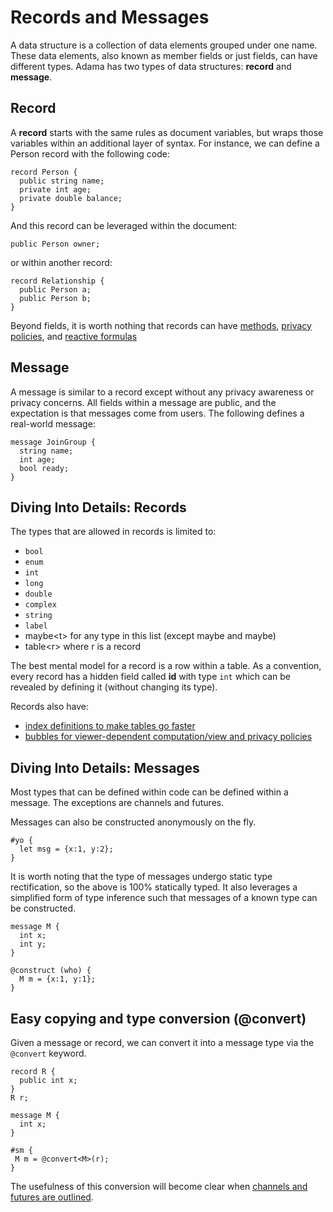 # Records and Messages

A data structure is a collection of data elements grouped under one name. These data elements, also known as member fields or just fields, can have different types. Adama has two types of data structures: **record** and **message**.

## Record

A **record** starts with the same rules as document variables, but wraps those variables within an additional layer of syntax. For instance, we can define a Person record with the following code:

```adama
record Person {
  public string name;
  private int age;
  private double balance;
}
```
And this record can be leveraged within the document:
```adama
public Person owner;
```
or within another record:
```adama
record Relationship {
  public Person a;
  public Person b;
}
```

Beyond fields, it is worth nothing that records can have [methods](/docs/reference-methods-on-records), [privacy policies](/docs/reference-privacy-and-bubbles), and [reactive formulas](/docs/reference-reactive-formulas)

## Message

A message is similar to a record except without any privacy awareness or privacy concerns. All fields within a message are public, and the expectation is that messages come from users. The following defines a real-world message:

```adama
message JoinGroup {
  string name;
  int age;
  bool ready;
}
```

## Diving Into Details: Records
The types that are allowed in records is limited to:
* ```bool```
* ```enum```
* ```int```
* ```long```
* ```double```
* ```complex```
* ```string```
* ```label```
* maybe&lt;t&gt; for any type in this list (except maybe and maybe)
* table&lt;r&gt; where r is a record

The best mental model for a record is a row within a table. As a convention, every record has a hidden field called **id** with type ```int``` which can be revealed by defining it (without changing its type).

Records also have:
* [index definitions to make tables go faster](./tables-linq.md)
* [bubbles for viewer-dependent computation/view and privacy policies](./privacy-and-bubbles.md)

## Diving Into Details: Messages

Most types that can be defined within code can be defined within a message. The exceptions are channels and futures.

Messages can also be constructed anonymously on the fly.
```adama
#yo {
  let msg = {x:1, y:2};  
}
```

It is worth noting that the type of messages undergo static type rectification, so the above is 100% statically typed. It also leverages a simplified form of type inference such that messages of a known type can be constructed.
```adama
message M {
  int x;
  int y;
}

@construct (who) {
  M m = {x:1, y:1};
}
```

## Easy copying and type conversion (@convert)

Given a message or record, we can convert it into a message type via the  ```@convert``` keyword.
```adama
record R {
  public int x;
}
R r;

message M {
  int x;
}

#sm {
 M m = @convert<M>(r);
}
```

The usefulness of this conversion will become clear when [channels and futures are outlined](./async.md).
